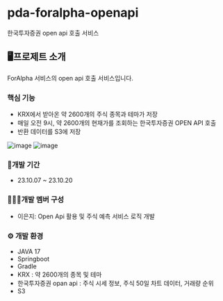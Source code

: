 # pda-foralpha-openapi
한국투자증권 open api 호출 서비스

## 🖥프로제트 소개
ForAlpha 서비스의 open api 호출 서비스입니다.

### 핵심 기능
- KRX에서 받아온 약 2600개의 주식 종목과 테마가 저장
- 매일 오전 9시, 약 2600개의 현재가를 조회하는 한국투자증권 OPEN API 호출
- 반환 데이터를 S3에 저장

![image](https://github.com/PDA-Project/pda-foralpha-openapi/assets/76419984/4e431cdb-c535-48fe-87b1-ee7c2cf31fb1)
![image](https://github.com/PDA-Project/pda-foralpha-openapi/assets/76419984/636b158f-71bc-459f-82fb-ab0b6227352e)



### 🧩개발 기간
- 23.10.07 ~ 23.10.20

### 👨‍👧‍👧개발 멤버 구성
- 이은지: Open Api 활용 및 주식 예측 서비스 로직 개발

### ⚙ 개발 환경
- JAVA 17
- Springboot
- Gradle
- KRX : 약 2600개의 종목 및 테마
- 한국투자증권 opan api : 주식 시세 정보, 주식 50일 차트 데이터, 거래량 순위
- S3

